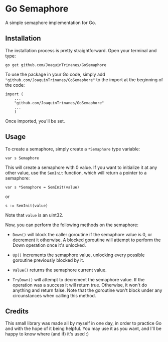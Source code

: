 # Go Semaphore

A simple semaphore implementation for Go.

## Installation
The installation process is pretty straightforward. Open your terminal and type:

```
go get github.com/JoaquinTrinanes/GoSemaphore
```

To use the package in your Go code, simply add `"github.com/JoaquinTrinanes/GoSemaphore"` to the import at the beginning of the code:

```
import (
    ...
    "github.com/JoaquinTrinanes/GoSemaphore"
    ...
    )
```

Once imported, you'll be set.

## Usage

To create a semaphore, simply create a `*Semaphore` type variable:

```
var s Semaphore
```

This will create a semaphore with 0 value. If you want to initialize it at any other value, use the `SemInit` function, which will return a pointer to a semaphore:


```
var s *Semaphore = SemInit(value)
```

or

```
s := SemInit(value)
```

Note that `value` is an uint32.

Now, you can perform the following methods on the semaphore:

 - `Down()` will block the caller goroutine if the semaphore value is 0, or decrement it otherwise. A blocked goroutine will attempt to perform the Down operation once it's unlocked.

 - `Up()` increments the semaphore value, unlocking every possible goroutine previously blocked by it.

 - `Value()` returns the semaphore current value.

 - `TryDown()` will attempt to decrement the semaphore value. If the operation was a success it will return true. Otherwise, it won't do anything and return false. Note that the goroutine won't block under any circunstances when calling this method.

## Credits

This small library was made all by myself in one day, in order to practice Go and with the hope of it being helpful. You may use it as you want, and I'll be happy to know where (and if) it's used  :)
